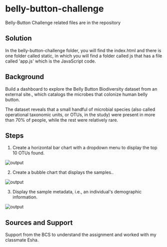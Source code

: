 # belly-button-challenge
Belly-Button Challenge related files are in the repository

## Solution
In the belly-button-challenge folder, you will find the index.html and there is one folder called static, in which you will find a folder called js that has a file called 'app.js' which is the JavaScript code.

## Background
Build a dashboard to explore the Belly Button Biodiversity dataset from an external site., which catalogs the microbes that colonize human belly button.

The dataset reveals that a small handful of microbial species (also called operational taxonomic units, or OTUs, in the study) were present in more than 70% of people, while the rest were relatively rare.


## Steps

1. Create a horizontal bar chart with a dropdown menu to display the top 10 OTUs found.

   
![output](BarChart.png)



2. Create a bubble chart that displays the samples..

   
![output](BubbleChart.png)



3. Display the sample metadata, i.e., an individual's demographic information.


![output](Demographic.png)


## Sources and Support
Support from the BCS to understand the assignment and worked with my classmate Esha. 

